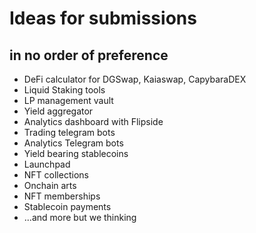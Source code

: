# Ideas for submissions

## in no order of preference
- DeFi calculator for DGSwap, Kaiaswap, CapybaraDEX
- Liquid Staking tools
- LP management vault
- Yield aggregator
- Analytics dashboard with Flipside
- Trading telegram bots
- Analytics Telegram bots
- Yield bearing stablecoins
- Launchpad
- NFT collections
- Onchain arts
- NFT memberships
- Stablecoin payments
- ...and more but we thinking